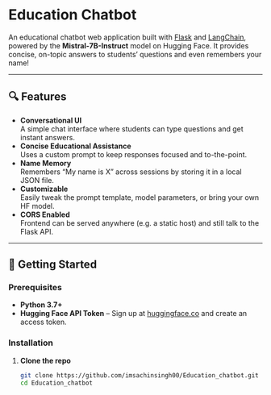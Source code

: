 # Education Chatbot

An educational chatbot web application built with [Flask](https://flask.palletsprojects.com/) and [LangChain](https://github.com/hwchase17/langchain), powered by the **Mistral-7B-Instruct** model on Hugging Face. It provides concise, on-topic answers to students’ questions and even remembers your name!

---

## 🔍 Features

- **Conversational UI**  
  A simple chat interface where students can type questions and get instant answers.
- **Concise Educational Assistance**  
  Uses a custom prompt to keep responses focused and to-the-point.
- **Name Memory**  
  Remembers “My name is X” across sessions by storing it in a local JSON file.
- **Customizable**  
  Easily tweak the prompt template, model parameters, or bring your own HF model.
- **CORS Enabled**  
  Frontend can be served anywhere (e.g. a static host) and still talk to the Flask API.

---

## 🚀 Getting Started

### Prerequisites

- **Python 3.7+**  
- **Hugging Face API Token** – Sign up at [huggingface.co](https://huggingface.co/) and create an access token.

### Installation

1. **Clone the repo**
   ```bash
   git clone https://github.com/imsachinsingh00/Education_chatbot.git
   cd Education_chatbot
